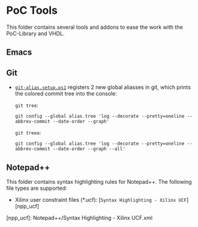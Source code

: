 # PoC Tools

This folder contains several tools and addons to ease the work with the
PoC-Library and VHDL.

## Emacs


## Git

 -  [`git-alias.setup.ps1`][git_git-alias] registers 2 new global aliasses in
    git, which prints the colored commit tree into the console:
    
    `git tree`:
    
        git config --global alias.tree 'log --decorate --pretty=oneline --abbrev-commit --date-order --graph'
    
    `git treea`:
    
        git config --global alias.tree 'log --decorate --pretty=oneline --abbrev-commit --date-order --graph --all'
    
		
## Notepad++

This folder contains syntax highlighting rules for Notepad++. The following file types are supported:

 -  Xilinx user constraint files (*.ucf): [`Syntax Highlighting - Xilinx UCF`][npp_ucf]

 [git_git-alias]:		git/git-alias.setup.ps1
 [npp_ucf]:					Notepad++/Syntax Highlighting - Xilinx UCF.xml
 
